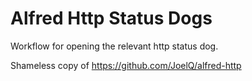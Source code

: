 # Alfred Http Status Dogs

Workflow for opening the relevant http status dog.

Shameless copy of https://github.com/JoelQ/alfred-http
